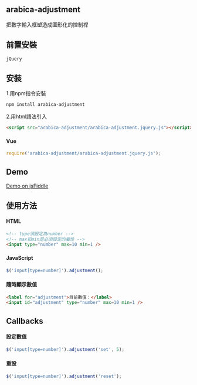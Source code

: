 ## arabica-adjustment
把數字輸入框塑造成圖形化的控制桿
## 前置安裝
    jQuery
## 安裝
1.用npm指令安裝
```sh
npm install arabica-adjustment
```
2.用html語法引入
```html
<script src="arabica-adjustment/arabica-adjustment.jquery.js"></script>
```
#### Vue
```javascript
require('arabica-adjustment/arabica-adjustment.jquery.js');
```
## Demo
[Demo on jsFiddle](https://jsfiddle.net/Palehorse/3qon58g0/27/)
## 使用方法
#### HTML
```html
<!-- type須設定為number -->
<!-- max和min是必須設定的屬性 -->
<input type="number" max=10 min=1 />
```
#### JavaScript
```javascript
$('input[type=number]').adjustment();
```
#### 隨時顯示數值
```html
<label for="adjustment">目前數值：</label>
<input id="adjustment" type="number" max=10 min=1 />
```
## Callbacks
#### 設定數值
```javascript
$('input[type=number]').adjustment('set', 5);
```
#### 重設
```javascript
$('input[type=number]').adjustment('reset');
```
